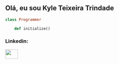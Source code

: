 ## Olá, eu sou Kyle Teixeira Trindade

```ruby 
class Programmer

	def initialize() 
```

<p align="left">
    <h3 align="left">Linkedin:</h3>
    <a href="linkedin.com/in/kyle-teixeira-847810230/" target="_blank"><img align="center" src="https://github.com/marcodotcastro/marcodotcastro/blob/master/linkedin.png?raw=true"  height="30" width="40" /></a>
</p>
